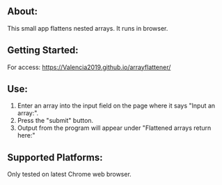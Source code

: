 ## About:
This small app flattens nested arrays. It runs in browser.


## Getting Started:
For access: https://Valencia2019.github.io/arrayflattener/

## Use:
1. Enter an array into the input field on the page where it says "Input an array:".
2. Press the "submit" button.
3. Output from the program will appear under "Flattened arrays return here:"

## Supported Platforms:
Only tested on latest Chrome web browser.
